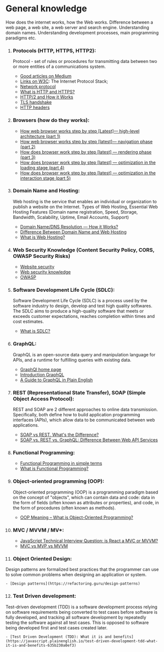 # General knowledge

How does the internet works, how the Web works. Difference between a web page, a web site, a web server and search engine. Understanding domain names. Understanding development processes, main programming paradigms etc.

1. ### Protocols (HTTP, HTTPS, HTTP2):

   <p>Protocol - set of rules or procedures for transmitting data between two or more entities of a communications system.</p>

   - [Good articles on Medium](https://cabulous.medium.com/)
   - [Links on W3C](https://www.w3.org/People/Frystyk/thesis/TcpIp.html): The Internet Protocol Stack;
   - [Network protocol](https://www.techtarget.com/searchnetworking/definition/protocol)
   - [What is HTTP and HTTPS?](https://cabulous.medium.com/what-is-http-and-https-c3da5fd5adb4)
   - [HTTP/2 and How it Works](https://cabulous.medium.com/http-2-and-how-it-works-9f645458e4b2)
   - [TLS handshake](https://www.cloudflare.com/ru-ru/learning/ssl/what-happens-in-a-tls-handshake/)
   - [HTTP headers](https://code.tutsplus.com/tutorials/http-headers-for-dummies--net-8039)

2. ### Browsers (how do they works):

   - [How web browser works step by step [Latest]— high-level architecture (part 1)](https://cabulous.medium.com/how-browser-works-part-i-process-and-thread-f63a9111bae9)
   - [How web browser works step by step [latest]— navigation phase (part 2)](https://cabulous.medium.com/how-does-browser-work-in-2019-part-ii-navigation-342b27e56d7b)
   - [How does browser work step by step [latest] — rendering phase (part 3)](https://cabulous.medium.com/how-does-browser-work-in-2019-part-iii-rendering-phase-i-850c8935958f)
   - [How does browser work step by step [latest] — optimization in the loading stage (part 4)](https://cabulous.medium.com/how-does-browser-work-in-2019-part-4-more-about-rendering-phase-fbba0d94a174)
   - [How does browser work step by step [latest] — optimization in the interaction stage (part 5)](https://cabulous.medium.com/how-does-browser-work-in-2019-part-5-optimization-in-the-interaction-stage-66b53b8ec0ad)

3. ### Domain Name and Hosting:

   <p>‍Web hosting is the service that enables an individual or organization to publish a website on the Internet. Types of Web Hosting, Essential Web Hosting Features (Domain name registration, Speed, Storage, Bandwidth, Scalability, Uptime, Email Accounts, Support)</p>

   - [Domain Name/DNS Resolution — How it Works?](https://cabulous.medium.com/domain-name-dns-resolution-how-it-works-bddafa0246ed)
   - [Difference Between Domain Name and Web Hosting](https://www.wpbeginner.com/beginners-guide/whats-the-difference-between-domain-name-and-web-hosting-explained/)
   - [What is Web Hosting?](https://www.namecheap.com/hosting/what-is-web-hosting-definition/#:~:text=Web%20hosting%20definition,is%20hosted%20on%20a%20server.)

4. ### Web Security Knowledge (Content Security Policy, CORS, OWASP Security Risks)

   - [Website security](https://developer.mozilla.org/en-US/docs/Learn/Server-side/First_steps/Website_security)
   - [Web security knowledge](https://dev.to/ahmedatefae/web-security-knowledge-you-must-understand-it-part-i-https-tls-ssl-cors-csp-298l)
   - [OWASP](https://owasp.org/)

5. ### Software Development Life Cycle (SDLC):

   <p>Software Development Life Cycle (SDLC) is a process used by the software industry to design, develop and test high quality softwares. The SDLC aims to produce a high-quality software that meets or exceeds customer expectations, reaches completion within times and cost estimates.</p>

   - [What is SDLC?](https://phoenixnap.com/blog/software-development-life-cycle#:~:text=An%20SDLC%20software%20development%20life,all%20major%20stages%20of%20development.)

6. ### GraphQL:

   <p>‍GraphQL is an open-source data query and manipulation language for APIs, and a runtime for fulfilling queries with existing data.</p>

   - [GraphQl home page](https://graphql.org/)
   - [Introduction GraphQL](https://dou.ua/lenta/articles/working-with-qraphql/)
   - [A Guide to GraphQL in Plain English](https://www.freecodecamp.org/news/a-beginners-guide-to-graphql-60e43b0a41f5/)

7. ### REST (Representational State Transfer), SOAP (Simple Object Access Protocol):

   <p>‍REST and SOAP are 2 different approaches to online data transmission. Specifically, both define how to build application programming interfaces (APIs), which allow data to be communicated between web applications.</p>

   - [SOAP vs REST. What's the Difference?](https://smartbear.com/blog/soap-vs-rest-whats-the-difference/)
   - [SOAP vs. REST vs. GraphQL: Difference Between Web API Services](https://javascript.plainenglish.io/soap-vs-rest-vs-graphql-difference-between-web-api-services-461eee5d1ad7)

8. ### Functional Programming:

   - [Functional Programming in simple terms](https://medium.com/angular-in-depth/functional-programming-in-simple-terms-abcef30a2ad1)
   - [What is Functional Programming?](https://www.guru99.com/functional-programming-tutorial.html#8)

9. ### Object-oriented programming (OOP):

   <p>‍Object-oriented programming (OOP) is a programming paradigm based on the concept of "objects", which can contain data and code: data in the form of fields (often known as attributes or properties), and code, in the form of procedures (often known as methods).</p>

   - [OOP Meaning – What is Object-Oriented Programming?](https://www.freecodecamp.org/news/what-is-object-oriented-programming/)

10. ### MVC / MVVM / MV\*:

    - [JavaScript Technical Interview Question: is React a MVC or MVVM?](https://medium.com/developers-tomorrow/javascript-interview-question-is-react-an-mvc-or-mvvm-ac2ea2a5127d)
    - [MVC vs MVP vs MVVM](https://levelup.gitconnected.com/mvc-vs-mvp-vs-mvvm-35e0d4b933b4https://levelup.gitconnected.com/mvc-vs-mvp-vs-mvvm-35e0d4b933b4)

11. ### Object Oriented Design:

   <p>Design patterns are formalized best practices that the programmer can use to solve common problems when designing an application or system.</p>

    - [Design patterns](https://refactoring.guru/design-patterns)

12. ### Test Driven development:

   <p>‍Test-driven development (TDD) is a software development process relying on software requirements being converted to test cases before software is fully developed, and tracking all software development by repeatedly testing the software against all test cases. This is opposed to software being developed first and test cases created later.</p>

    - [Test Driven Development (TDD): What it is and benefits](https://javascript.plainenglish.io/test-driven-development-tdd-what-it-is-and-benefits-635b230a0ef3)

